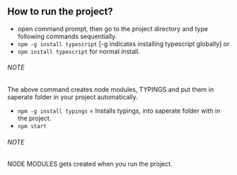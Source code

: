 ## How to run the project?
- open command prompt, then go to the project directory and type following commands sequentially.
- `npm -g install typescript` [-g indicates installing typescript globally]
	or
- `npm install typescript` for normal install.

###### NOTE 
The above command creates node modules, TYPINGS and put them in saperate folder in your project automatically.

- `npm -g install typings` = Installs typings, into saperate folder with in the project.
- `npm start`

###### NOTE
NODE MODULES gets created when you run the project.


	